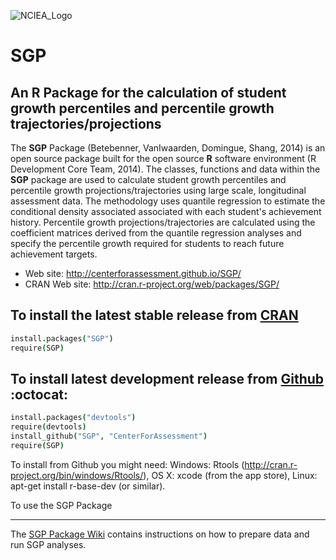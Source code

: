 ![NCIEA_Logo](http://www.gravatar.com/avatar/4e8359782a12ae6da19d546220e1a8b0.png)

SGP 
===

An R Package for the calculation of student growth percentiles and percentile growth trajectories/projections
-------------------------------------------------------------------------------------------------------------


The **SGP** Package (Betebenner, VanIwaarden, Domingue, Shang, 2014) is an open source package built for the open source **R** software environment (R Development Core Team, 2014). The classes, functions and data within the **SGP** package are used to calculate student growth percentiles and percentile growth projections/trajectories using large scale, longitudinal assessment data. The methodology uses quantile regression to estimate the conditional density associated associated with each student's achievement history. Percentile growth projections/trajectories are calculated using the coefficient matrices derived from the quantile regression analyses and specify the percentile growth required for students to reach future achievement targets.

* Web site: http://centerforassessment.github.io/SGP/
* CRAN Web site: http://cran.r-project.org/web/packages/SGP/

To install the latest stable release from [CRAN](http://cran.r-project.org/package=SGP)
---------------------------

```coffee
install.packages("SGP")
require(SGP)
```


To install latest development release from [Github](https://github.com/CenterForAssessment/SGP/) :octocat:
----------------------------------------------

```coffee 
install.packages("devtools")
require(devtools)
install_github("SGP", "CenterForAssessment")
require(SGP)
```

To install from Github you might need: Windows: Rtools (http://cran.r-project.org/bin/windows/Rtools/), OS X: xcode (from the app store),
Linux: apt-get install r-base-dev (or similar).


To use the SGP Package
______________________

The [SGP Package Wiki](https://github.com/CenterForAssessment/SGP/wiki/Data-Preparation) contains instructions on how to prepare data and run SGP analyses.



